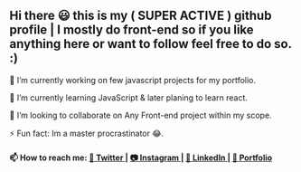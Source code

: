 ## Hi there 😃 this is my ( SUPER ACTIVE ) github profile | I mostly do front-end so if you like anything here or want to follow feel free to do so. :)

 
🔭 I’m currently working on few javascript projects for my portfolio.

🌱 I’m currently learning JavaScript & later planing to learn react.

👯 I’m looking to collaborate on Any Front-end project within my scope.

⚡ Fun fact: Im a master procrastinator 😂.
 
#### 📫 How to reach me: [ 💜 Twitter ](https://twitter.com/Rohil_Cris)| [ 📷 Instagram ](https://www.instagram.com/rcris.p) | [ 🤵 LinkedIn ](https://www.linkedin.com/in/rohil-pinto)| [ 🎯 Portfolio ](https://rohilpinto.com)
 

 
